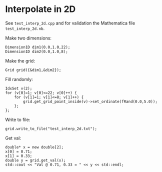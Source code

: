 # Interpolate in 2D

See `test_interp_2d.cpp` and for validation the Mathematica file `test_interp_2d.nb`.

Make two dimensions:
```
Dimension1D dim1(0.0,1.0,22);
Dimension1D dim2(0.0,1.0,8);
```

Make the grid:
```
Grid grid({&dim1,&dim2});
```

Fill randomly:
```
IdxSet v(2);
for (v[0]=1; v[0]<=22; v[0]++) {
	for (v[1]=1; v[1]<=8; v[1]++) {
		grid.get_grid_point_inside(v)->set_ordinate(fRand(0.0,5.0));
	};
};
```

Write to file:
```
grid.write_to_file("test_interp_2d.txt");
```

Get val:
```
double* x = new double[2];
x[0] = 0.71;
x[1] = 0.33;
double y = grid.get_val(x);
std::cout << "Val @ 0.71, 0.33 = " << y << std::endl;
```